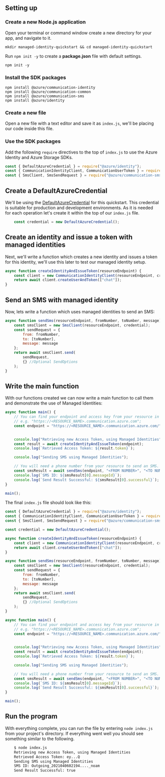 ## Setting up

### Create a new Node.js application

Open your terminal or command window create a new directory for your app, and navigate to it.

```console
mkdir managed-identity-quickstart && cd managed-identity-quickstart
```

Run `npm init -y` to create a **package.json** file with default settings.

```console
npm init -y
```

### Install the SDK packages

```console
npm install @azure/communication-identity
npm install @azure/communication-common
npm install @azure/communication-sms
npm install @azure/identity
```

### Create a new file

Open a new file with a text editor and save it as `index.js`, we'll be placing our code inside this file.

### Use the SDK packages

Add the following `require` directives to the top of `index.js` to use the Azure Identity and Azure Storage SDKs.

```JavaScript
const { DefaultAzureCredential } = require("@azure/identity");
const { CommunicationIdentityClient, CommunicationUserToken } = require("@azure/communication-identity");
const { SmsClient, SmsSendRequest } = require("@azure/communication-sms");
```
## Create a DefaultAzureCredential

We'll be using the [DefaultAzureCredential](/javascript/api/@azure/identity/defaultazurecredential) for this quickstart. This credential is suitable for production and development environments. As it is needed for each operation let's create it within the top of our `index.js` file. 

```JavaScript
    const credential = new DefaultAzureCredential();
```

## Create an identity and issue a token with managed identities

Next, we'll write a function which creates a new identity and issues a token for this identity, we'll use this later to test our managed identity setup.

```JavaScript
async function createIdentityAndIssueToken(resourceEndpoint) {
    const client = new CommunicationIdentityClient(resourceEndpoint, credential);
    return await client.createUserAndToken(["chat"]);
}
```

## Send an SMS with managed identity

Now, lets write a function which uses managed identities to send an SMS:

```JavaScript
async function sendSms(resourceEndpoint, fromNumber, toNumber, message) {
    const smsClient = new SmsClient(resourceEndpoint, credential);
    const sendRequest = {
        from: fromNumber,
        to: [toNumber],
        message: message
    };
    return await smsClient.send(
        sendRequest,
        {} //Optional SendOptions
    );
}
```

## Write the main function

With our functions created we can now write a main function to call them and demonstrate the use of Managed Identities:
```JavaScript
async function main() {
    // You can find your endpoint and access key from your resource in the Azure portal
    // e.g. "https://<RESOURCE_NAME>.communication.azure.com";
    const endpoint = "https://<RESOURCE_NAME>.communication.azure.com/"

    
    console.log("Retrieving new Access Token, using Managed Identities");
    const result = await createIdentityAndIssueToken(endpoint);
    console.log(`Retrieved Access Token: ${result.token}`);

    console.log("Sending SMS using Managed Identities");

    // You will need a phone number from your resource to send an SMS.
    const smsResult = await sendSms(endpoint, "<FROM NUMBER>", "<TO NUMBER>", "Hello from Managed Identities");
    console.log(`SMS ID: ${smsResult[0].messageId}`);
    console.log(`Send Result Successful: ${smsResult[0].successful}`);
}

main();
```

The final `index.js` file should look like this:
```JavaScript
const { DefaultAzureCredential } = require("@azure/identity");
const { CommunicationIdentityClient, CommunicationUserToken } = require("@azure/communication-identity");
const { SmsClient, SmsSendRequest } = require("@azure/communication-sms");

const credential = new DefaultAzureCredential();

async function createIdentityAndIssueToken(resourceEndpoint) {
    const client = new CommunicationIdentityClient(resourceEndpoint, credential);
    return await client.createUserAndToken(["chat"]);
}

async function sendSms(resourceEndpoint, fromNumber, toNumber, message) {
    const smsClient = new SmsClient(resourceEndpoint, credential);
    const sendRequest = {
        from: fromNumber,
        to: [toNumber],
        message: message
    };
    return await smsClient.send(
        sendRequest,
        {} //Optional SendOptions
    );
}

async function main() {
    // You can find your endpoint and access key from your resource in the Azure portal
    // e.g. "https://<RESOURCE_NAME>.communication.azure.com";
    const endpoint = "https://<RESOURCE_NAME>.communication.azure.com/"

    
    console.log("Retrieving new Access Token, using Managed Identities");
    const result = await createIdentityAndIssueToken(endpoint);
    console.log(`Retrieved Access Token: ${result.token}`);

    console.log("Sending SMS using Managed Identities");

    // You will need a phone number from your resource to send an SMS.
    const smsResult = await sendSms(endpoint, "<FROM NUMBER>", "<TO NUMBER>", "Hello from Managed Identities");
    console.log(`SMS ID: ${smsResult[0].messageId}`);
    console.log(`Send Result Successful: ${smsResult[0].successful}`);
}

main();
```

## Run the program

With everything complete, you can run the file by entering `node index.js` from your project's directory. If everything went well you should see something similar to the following.

```Bash
    $ node index.js
    Retrieving new Access Token, using Managed Identities
    Retrieved Access Token: ey...Q
    Sending SMS using Managed Identities
    SMS ID: Outgoing_2021040602194...._noam
    Send Result Successful: true
```
